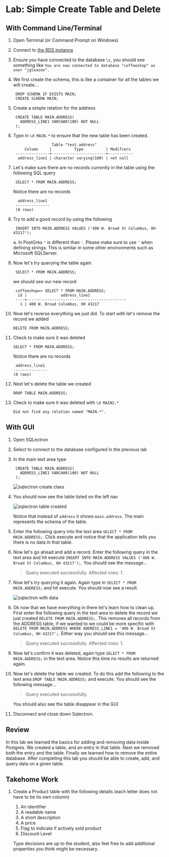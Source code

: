 # Lab: Simple Create Table and Delete #
## With Command Line/Terminal ##
1. Open Terminal (or Command Prompt on Windows)
2. Connect to [the RDS instance](./creating_rds_instance.md#connect-psql)
3. Ensure you have connected to the database `\c`, you should see something like `You are now connected to database "coffeeshop" as user "jgleason".`
5. We first create the schema, this is like a container for all the tables we will create...

        DROP SCHEMA IF EXISTS MAIN;
        CREATE SCHEMA MAIN;

5. Create a simple relation for the address

        CREATE TABLE MAIN.ADDRESS(
          ADDRESS_LINE1 VARCHAR(100) NOT NULL
        );

6. Type in `\d MAIN.*` to ensure that the new table has been created.

                        Table "test.address"
            Column     |          Type          | Modifiers 
        ---------------+------------------------+-----------
         address_line1 | character varying(100) | not null

7. Let's make sure there are no records currently in the table using the following SQL query

        SELECT * FROM MAIN.ADDRESS;

    Notice there are no records

         address_line1 
        ---------------
        (0 rows)


8. Try to add a good record by using the following

        INSERT INTO MAIN.ADDRESS VALUES ('400 W. Broad St Columbus, OH 43217');

    a. In PostGres `"` is different than `'`. Please make sure to use `'` when defining strings. This is similar in some other environments such as Microsoft SQLServer.

9. Now let's try querying the table again

        SELECT * FROM MAIN.ADDRESS;

    we should see our new record

        coffeeshop=> SELECT * FROM MAIN.ADDRESS;
         id |               address_line1                
        ----+--------------------------------------------
          1 | 400 W. Broad Columbus, OH 43217


10. Now let's reverse everything we just did. To start with let's remove the record we added

        DELETE FROM MAIN.ADDRESS;

11. Check to make sure it was deleted

        SELECT * FROM MAIN.ADDRESS;

    Notice there are no records

         address_line1 
        ---------------
        (0 rows)    

12. Next let's delete the table we created

        DROP TABLE MAIN.ADDRESS;

13. Check to make sure it was deleted with `\d MAIN2.*`
    
        Did not find any relation named "MAIN.*".

## With GUI ##

1. Open SQLectron
2. Select to connect to the database configured in the previous lab
3. In the main text area type

        CREATE TABLE MAIN.ADDRESS(
          ADDRESS_LINE1 VARCHAR(100) NOT NULL
        );

    ![sqlectron create class](https://jrgleason.github.io/psql-getting-started/labs/resources/sqlectron_create_class.png "sqlectron create class")

4. You should now see the table listed on the left nav

    ![sqlectron table created](https://jrgleason.github.io/psql-getting-started/labs/resources/sqlectron_table_created.png "sqlectron table created")

    Notice that instead of `address` it shows `main.address`. The main represents the schema of the table.

5. Enter the following query into the text area `SELECT * FROM MAIN.ADDRESS;`. Click execute and notice that the application tells you there is no data in that table.

6. Now let's go ahead and add a record. Enter the following query in the text area and hit execute `INSERT INTO MAIN.ADDRESS VALUES ('400 W. Broad St Columbus, OH 43217');`. You should see the message...
    
    > Query executed successfully. Affected rows: 1.

7. Now let's try querying it again. Again type in `SELECT * FROM MAIN.ADDRESS;` and hit execute. You should now see a result.

    ![sqlectron with data](https://jrgleason.github.io/psql-getting-started/labs/resources/sqlectron_record_shown_3 "")

8. Ok now that we have everything in there let's learn how to clean up. First enter the following query in the text area to delete the record we just created `DELETE FROM MAIN.ADDRESS;`. This removes all records from the ADDRESS table, if we wanted to we could be more specific with `DELETE FROM MAIN.ADDRESS WHERE ADDRESS_LINE1 = '400 W. Broad St Columbus, OH 43217';`. Either way you should see this message...

    > Query executed successfully. Affected rows: 1.

9. Now let's confirm it was deleted, again type `SELECT * FROM MAIN.ADDRESS;` in the text area. Notice this time no results are returned again.
10. Now let's delete the table we created. To do this add the following to the text area `DROP TABLE MAIN.ADDRESS;` and execute. You should see the following message...

    > Query executed successfully.

    You should also see the table disappear in the GUI

12. Disconnect and close down Sqlectron.  

## Review ##

In this lab we learned the basics for adding and removing data inside Postgres. We created a table, and an entry in that table. Next we removed both the entry and the table. Finally we learned how to remove the entire database. After completing this lab you should be able to create, add, and query data on a given table. 

## Takehome Work

1. Create a Product table with the following details (each letter does not have to be its own column)

    1. An identifier
    1. A readable name
    1. A short description
    1. A price
    1. Flag to indicate if actively sold product 
    1. Discount Level

    Type decisions are up to the student, also feel free to add additional properties you think might be necessary.
